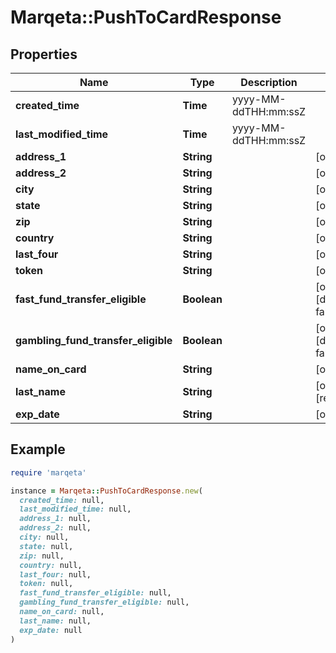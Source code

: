 # Marqeta::PushToCardResponse

## Properties

| Name | Type | Description | Notes |
| ---- | ---- | ----------- | ----- |
| **created_time** | **Time** | yyyy-MM-ddTHH:mm:ssZ |  |
| **last_modified_time** | **Time** | yyyy-MM-ddTHH:mm:ssZ |  |
| **address_1** | **String** |  | [optional] |
| **address_2** | **String** |  | [optional] |
| **city** | **String** |  | [optional] |
| **state** | **String** |  | [optional] |
| **zip** | **String** |  | [optional] |
| **country** | **String** |  | [optional] |
| **last_four** | **String** |  | [optional] |
| **token** | **String** |  | [optional] |
| **fast_fund_transfer_eligible** | **Boolean** |  | [optional][default to false] |
| **gambling_fund_transfer_eligible** | **Boolean** |  | [optional][default to false] |
| **name_on_card** | **String** |  | [optional] |
| **last_name** | **String** |  | [optional][readonly] |
| **exp_date** | **String** |  | [optional] |

## Example

```ruby
require 'marqeta'

instance = Marqeta::PushToCardResponse.new(
  created_time: null,
  last_modified_time: null,
  address_1: null,
  address_2: null,
  city: null,
  state: null,
  zip: null,
  country: null,
  last_four: null,
  token: null,
  fast_fund_transfer_eligible: null,
  gambling_fund_transfer_eligible: null,
  name_on_card: null,
  last_name: null,
  exp_date: null
)
```


